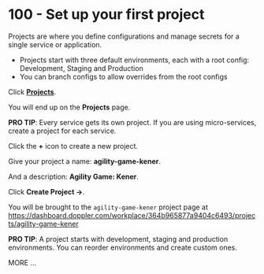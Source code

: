 # 100 - Set up your first project

Projects are where you define configurations and manage secrets for a single service or application.
- Projects start with three default environments, each with a root config: Development, Staging and Production
- You can branch configs to allow overrides from the root configs
  
Click **[Projects](https://dashboard.doppler.com/workplace/364b965877a9404c6493/projects)**.

You will end up on the **Projects** page.

**PRO TIP**: Every service gets its own project. If you are using micro-services, create a project for each service.

Click the **+** icon to create a new project.

Give your project a name: **agility-game-kener**.

And a description: **Agility Game: Kener**.

Click **Create Project ->**.

You will be brought to the ```agility-game-kener``` project page at https://dashboard.doppler.com/workplace/364b965877a9404c6493/projects/agility-game-kener

**PRO TIP**: A project starts with development, staging and production environments. You can reorder environments and create custom ones.

MORE ...

